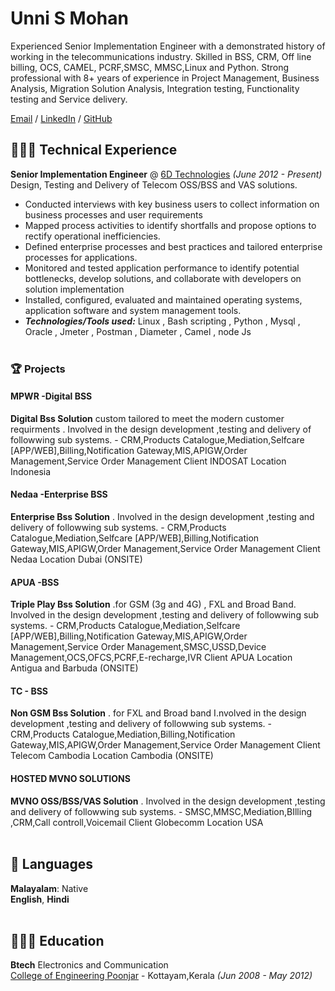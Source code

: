 # Unni S Mohan
Experienced Senior Implementation Engineer with a demonstrated history of working in the telecommunications industry. Skilled in BSS, CRM, Off line billing, OCS, CAMEL, PCRF,SMSC, MMSC,Linux and Python. Strong  professional with  8+ years of experience in Project Management, Business Analysis, Migration Solution Analysis, Integration testing, Functionality testing and Service delivery.

[Email](mailto:unnismohan@gmail.com) / [LinkedIn](https://www.linkedin.com/in/unni-s-mohan/) / [GitHub](https://github.com/unnismohan) 

## 👩🏼‍💻  Technical Experience
**Senior Implementation Engineer** @ [6D Technologies](https://6dtech.co.in/) _(June 2012 - Present)_ <br>
Design, Testing and Delivery of Telecom OSS/BSS and VAS solutions.
  - Conducted interviews with key business users to collect information on business processes and user requirements
  - Mapped process activities to identify shortfalls and propose options to rectify operational inefficiencies.
  - Defined enterprise processes and best practices and tailored enterprise processes for applications.
  - Monitored and tested application performance to identify potential bottlenecks, develop solutions, and collaborate with developers on solution implementation
  - Installed, configured, evaluated and maintained operating systems, application software and system management tools.
  - **_Technologies/Tools used:_** Linux , Bash scripting , Python , Mysql , Oracle , Jmeter , Postman , Diameter , Camel , node Js 
<br><br>
  ### 🏆 Projects
  #### MPWR -Digital BSS 
   **Digital Bss Solution** custom tailored to meet the modern customer requirments . Involved in the design development ,testing and delivery of followwing sub systems.
        - CRM,Products Catalogue,Mediation,Selfcare [APP/WEB],Billing,Notification Gateway,MIS,APIGW,Order Management,Service Order Management
     Client INDOSAT 
     Location Indonesia
   #### Nedaa -Enterprise BSS
   **Enterprise Bss Solution** . Involved in the design development ,testing and delivery of followwing sub systems.
        - CRM,Products Catalogue,Mediation,Selfcare [APP/WEB],Billing,Notification Gateway,MIS,APIGW,Order Management,Service Order Management
       Client Nedaa 
       Location Dubai (ONSITE)
   #### APUA -BSS
   **Triple Play  Bss Solution** .for GSM (3g and 4G) , FXL and Broad Band. Involved in the design development ,testing and delivery of followwing sub systems.
        - CRM,Products Catalogue,Mediation,Selfcare [APP/WEB],Billing,Notification Gateway,MIS,APIGW,Order Management,Service Order Management,SMSC,USSD,Device Management,OCS,OFCS,PCRF,E-recharge,IVR
       Client APUA 
       Location Antigua and Barbuda (ONSITE)
   #### TC - BSS
   **Non GSM Bss Solution** . for FXL and Broad band I.nvolved in the design development ,testing and delivery of followwing sub systems.
        - CRM,Products Catalogue,Mediation,Billing,Notification Gateway,MIS,APIGW,Order Management,Service Order Management
       Client Telecom Cambodia 
       Location Cambodia (ONSITE)
   #### HOSTED MVNO SOLUTIONS
   **MVNO OSS/BSS/VAS Solution** . Involved in the design development ,testing and delivery of followwing sub systems.
        - SMSC,MMSC,Mediation,BIlling ,CRM,Call controll,Voicemail 
       Client Globecomm
       Location USA
<br><br>
## 💬 Languages

**Malayalam**: Native <br>
**English**,
**Hindi**
<br><br>

## 👩🏼‍🎓 Education

**Btech** Electronics and Communication<br>
[College of Engineering Poonjar](http://www.cep.ac.in/) - Kottayam,Kerala _(Jun 2008 - May 2012)_ <br>
